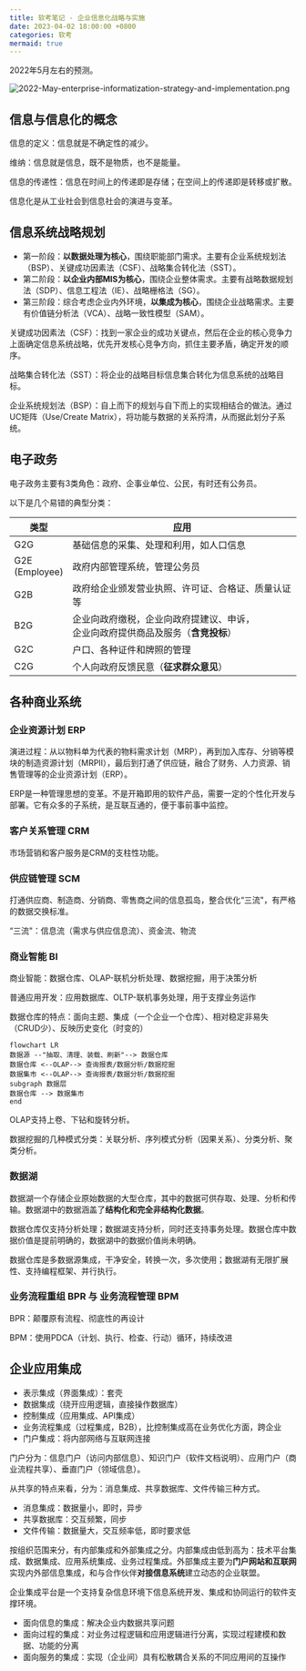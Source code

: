 ```yaml
---
title: 软考笔记 - 企业信息化战略与实施
date: 2023-04-02 18:00:00 +0800
categories: 软考
mermaid: true
---
```

2022年5月左右的预测。

![2022-May-enterprise-informatization-strategy-and-implementation.png](https://s2.loli.net/2023/04/02/Wsld3caIEb94Jfj.png)

## 信息与信息化的概念

信息的定义：信息就是不确定性的减少。

维纳：信息就是信息，既不是物质，也不是能量。

信息的传递性：信息在时间上的传递即是存储；在空间上的传递即是转移或扩散。

信息化是从工业社会到信息社会的演进与变革。

## 信息系统战略规划

- 第一阶段：**以数据处理为核心**，围绕职能部门需求。主要有企业系统规划法（BSP）、关键成功因素法（CSF）、战略集合转化法（SST）。
- 第二阶段：**以企业内部MIS为核心**，围绕企业整体需求。主要有战略数据规划法（SDP）、信息工程法（IE）、战略栅格法（SG）。
- 第三阶段：综合考虑企业内外环境，**以集成为核心**，围绕企业战略需求。主要有价值链分析法（VCA）、战略一致性模型（SAM）。

关键成功因素法（CSF）：找到一家企业的成功关键点，然后在企业的核心竞争力上面确定信息系统战略，优先开发核心竞争方向，抓住主要矛盾，确定开发的顺序。

战略集合转化法（SST）：将企业的战略目标信息集合转化为信息系统的战略目标。

企业系统规划法（BSP）：自上而下的规划与自下而上的实现相结合的做法。通过UC矩阵（Use/Create Matrix），将功能与数据的关系捋清，从而据此划分子系统。

## 电子政务

电子政务主要有3类角色：政府、企事业单位、公民，有时还有公务员。

以下是几个易错的典型分类：

| 类型                | 应用                                                                                         |
| ------------------- | -------------------------------------------------------------------------------------------- |
| G2G                 | 基础信息的采集、处理和利用，如人口信息                                                       |
| G2E<br />(Employee) | 政府内部管理系统，管理公务员                                                                 |
| G2B                 | 政府给企业颁发营业执照、许可证、合格证、质量认证等                                           |
| B2G                 | 企业向政府缴税，企业向政府提建议、申诉，<br />企业向政府提供商品及服务（**含竞投标**） |
| G2C                 | 户口、各种证件和牌照的管理                                                                   |
| C2G                 | 个人向政府反馈民意（**征求群众意见**）                                                 |

## 各种商业系统

### 企业资源计划 ERP

演进过程：从以物料单为代表的物料需求计划（MRP），再到加入库存、分销等模块的制造资源计划（MRPII），最后到打通了供应链，融合了财务、人力资源、销售管理等的企业资源计划（ERP）。

ERP是一种管理思想的变革。不是开箱即用的软件产品，需要一定的个性化开发与部署。它有众多的子系统，是互联互通的，便于事前事中监控。

### 客户关系管理 CRM

市场营销和客户服务是CRM的支柱性功能。

### 供应链管理 SCM

打通供应商、制造商、分销商、零售商之间的信息孤岛，整合优化“三流"，有严格的数据交换标准。

“三流"：信息流（需求与供应信息流）、资金流、物流

### 商业智能 BI

商业智能：数据仓库、OLAP-联机分析处理、数据挖掘，用于决策分析

普通应用开发：应用数据库、OLTP-联机事务处理，用于支撑业务运作

数据仓库的特点：面向主题、集成（一个企业一个仓库）、相对稳定非易失（CRUD少）、反映历史变化（时变的）

```mermaid
flowchart LR
数据源 --"抽取、清理、装载、刷新"--> 数据仓库
数据仓库 <--OLAP--> 查询报表/数据分析/数据挖掘
数据集市 <--OLAP--> 查询报表/数据分析/数据挖掘
subgraph 数据层
数据仓库 --> 数据集市
end
```

OLAP支持上卷、下钻和旋转分析。

数据挖掘的几种模式分类：关联分析、序列模式分析（因果关系）、分类分析、聚类分析。

### 数据湖

数据湖一个存储企业原始数据的大型仓库，其中的数据可供存取、处理、分析和传输。数据湖中的数据涵盖了**结构化和完全非结构化数据**。

数据仓库仅支持分析处理；数据湖支持分析，同时还支持事务处理。数据仓库中数据价值是提前明确的，数据湖中的数据价值尚未明确。

数据仓库是多数据源集成，干净安全，转换一次，多次使用；数据湖有无限扩展性、支持编程框架、并行执行。

### 业务流程重组 BPR 与 业务流程管理 BPM

BPR：颠覆原有流程、彻底性的再设计

BPM：使用PDCA（计划、执行、检查、行动）循环，持续改进

## 企业应用集成

- 表示集成（界面集成）：套壳
- 数据集成（绕开应用逻辑，直接操作数据库）
- 控制集成（应用集成、API集成）
- 业务流程集成（过程集成，B2B），比控制集成高在业务优化方面，跨企业
- 门户集成：将内部网络与互联网连接

门户分为：信息门户（访问内部信息）、知识门户（软件文档说明）、应用门户（商业流程共享）、垂直门户（领域信息）。

从共享的特点来看，分为：消息集成、共享数据库、文件传输三种方式。

- 消息集成：数据量小，即时，异步
- 共享数据库：交互频繁，同步
- 文件传输：数据量大，交互频率低，即时要求低

按组织范围来分，有内部集成和外部集成之分。内部集成由低到高为：技术平台集成、数据集成、应用系统集成、业务过程集成。外部集成主要为**门户网站和互联网**实现内外部信息集成，和与合作伙伴**对接信息系统**建立动态的企业联盟。

企业集成平台是一个支持复杂信息环境下信息系统开发、集成和协同运行的软件支撑环境。

- 面向信息的集成：解决企业内数据共享问题
- 面向过程的集成：对业务过程逻辑和应用逻辑进行分离，实现过程建模和数据、功能的分离
- 面向服务的集成：实现（企业间）具有松散耦合关系的不同应用间的互操作
